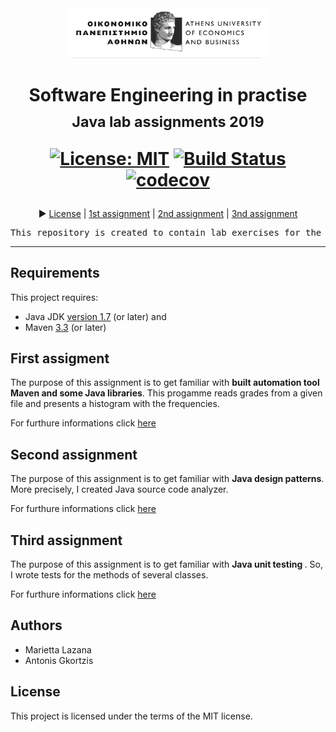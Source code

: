 <div align="center">
<img src="media/aueb.jpg" height="80px">
<h1> Software Engineering in practise<br/><sub>Java lab assignments 2019</sub>
<br>

[![License: MIT](https://img.shields.io/badge/License-MIT-yellow.svg)](https://opensource.org/licenses/MIT)
[![Build Status](https://travis-ci.com/mlazana/dmst-Java-course-assignments.svg?token=PseqrqHdcY3eC1s685JB&branch=master)](https://travis-ci.com/mlazana/dmst-Java-course-assignments)
[![codecov](https://codecov.io/gh/mlazana/dmst-Java-course-assignments/branch/master/graph/badge.svg?token=qZjiJn3nPL)](https://codecov.io/gh/mlazana/dmst-Java-course-assignments)

</h1>
▶️ <a href="https://github.com/mlazana/dmst-Java-course-assignments/blob/master/LICENSE.md">License</a> | 
<a href="https://github.com/mlazana/dmst-Java-course-assignments/tree/development/gradeshistogram">1st assignment</a> | 
<a href="https://github.com/mlazana/dmst-Java-course-assignments/tree/development/javaCodeAnalyzer">2nd assignment</a> |
<a href="https://github.com/mlazana/dmst-Java-course-assignments/tree/development/unitTesting">3nd assignment</a> 
</div>

<pre>
<div align="center">This repository is created to contain lab exercises for the course "Software Engineering in practise".
</pre>
<hr/>

## Requirements
This project requires:
- Java JDK [version 1.7](http://www.oracle.com/technetwork/java/javase/downloads/jdk8-downloads-2133151.html) (or later) and
- Maven [3.3](https://maven.apache.org/download.cgi) (or later)

## First assigment


The purpose of this assignment is to get familiar with <b>built automation tool Maven and some Java libraries</b>. This progamme reads grades from a given file and presents a histogram with the frequencies.

For furthure informations click [here](https://github.com/mlazana/dmst-Java-course-assignments/blob/development/gradeshistogram/README.md)

## Second assignment

The purpose of this assignment is to get familiar with <b> Java design patterns</b>. More precisely, I created Java source code analyzer.

For furthure informations click [here](https://github.com/mlazana/dmst-Java-course-assignments/blob/development/Java_code_analyzer/README.md)

## Third assignment

The purpose of this assignment is to get familiar with <b> Java unit testing </b>. So, I wrote tests for the methods of several classes.

For furthure informations click [here](https://github.com/mlazana/dmst-Java-course-assignments/tree/master/unittesting)
## Authors

* Marietta Lazana
* Antonis Gkortzis

## License

This project is licensed under the terms of the MIT license.